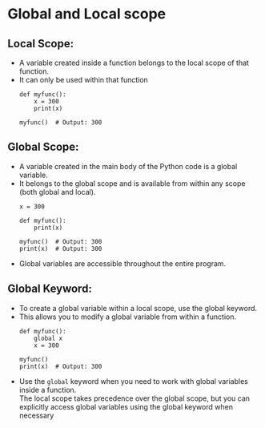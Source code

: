 # Global and Local scope

## Local Scope:
  * A variable created inside a function belongs to the local scope of that function.
  * It can only be used within that function
    ```
    def myfunc():
        x = 300
        print(x)
    
    myfunc()  # Output: 300
    ```

## Global Scope:
  * A variable created in the main body of the Python code is a global variable.
  * It belongs to the global scope and is available from within any scope (both global and local).
    ```
    x = 300
    
    def myfunc():
        print(x)
    
    myfunc()  # Output: 300
    print(x)  # Output: 300    
    ```
  * Global variables are accessible throughout the entire program.

## Global Keyword:
  * To create a global variable within a local scope, use the global keyword.
  * This allows you to modify a global variable from within a function.
    ```
    def myfunc():
        global x
        x = 300
    
    myfunc()
    print(x)  # Output: 300
    ```
  * Use the `global` keyword when you need to work with global variables inside a function.  
 The local scope takes precedence over the global scope, but you can explicitly access global variables using the global keyword when necessary
    
          
